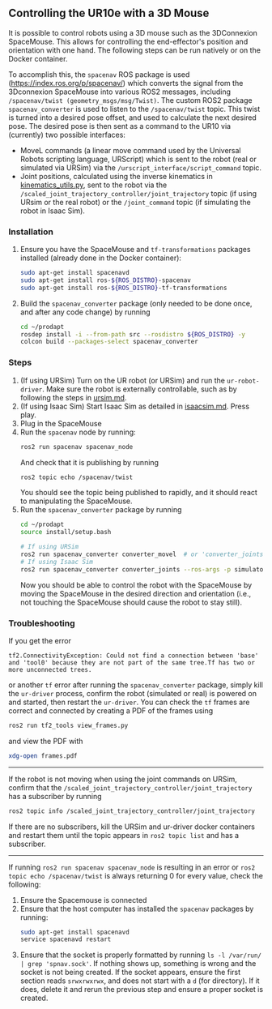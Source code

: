 ## Controlling the UR10e with a 3D Mouse

It is possible to control robots using a 3D mouse such as the 3DConnexion SpaceMouse. This allows for controlling the end-effector's position and orientation with one hand. The following steps can be run natively or on the Docker container.

To accomplish this, the `spacenav` ROS package is used (https://index.ros.org/p/spacenav/) which converts the signal from the 3Dconnexion SpaceMouse into various ROS2 messages, including `/spacenav/twist (geometry_msgs/msg/Twist)`. The custom ROS2 package `spacenav_converter` is used to listen to the `/spacenav/twist` topic. This twist is turned into a desired pose offset, and used to calculate the next desired pose. The desired pose is then sent as a command to the UR10 via (currently) two possible interfaces:
- MoveL commands (a linear move command used by the Universal Robots scripting language, URScript) which is sent to the robot (real or simulated via URSim) via the `/urscript_interface/script_command` topic.
- Joint positions, calculated using the inverse kinematics in [kinematics_utils.py](../src/spacenav_converter/spacenav_to_movel/kinematics_utils.py), sent to the robot via the `/scaled_joint_trajectory_controller/joint_trajectory` topic (if using URsim or the real robot) or the `/joint_command` topic (if simulating the robot in Isaac Sim).


### Installation
1. Ensure you have the SpaceMouse and `tf-transformations` packages installed (already done in the Docker container):
    ```bash
    sudo apt-get install spacenavd
    sudo apt-get install ros-${ROS_DISTRO}-spacenav
    sudo apt-get install ros-${ROS_DISTRO}-tf-transformations
    ```
2. Build the `spacenav_converter` package (only needed to be done once, and after any code change) by running
    ```bash
    cd ~/prodapt
    rosdep install -i --from-path src --rosdistro ${ROS_DISTRO} -y
    colcon build --packages-select spacenav_converter
    ```

### Steps
1. (If using URSim) Turn on the UR robot (or URSim) and run the `ur-robot-driver`. Make sure the robot is externally controllable, such as by following the steps in [ursim.md](./ursim.md).
2. (If using Isaac Sim) Start Isaac Sim as detailed in [isaacsim.md](./isaacsim.md). Press play.
3. Plug in the SpaceMouse
4. Run the `spacenav` node by running:
    ```bash
    ros2 run spacenav spacenav_node
    ```
    And check that it is publishing by running
    ```bash
    ros2 topic echo /spacenav/twist
    ```
    You should see the topic being published to rapidly, and it should react to manipulating the SpaceMouse.
5. Run the `spacenav_converter` package by running
    ```bash
    cd ~/prodapt
    source install/setup.bash

    # If using URSim
    ros2 run spacenav_converter converter_movel  # or 'converter_joints' to control via joint positions
    # If using Isaac Sim
    ros2 run spacenav_converter converter_joints --ros-args -p simulator:=isaacsim
    ```
    Now you should be able to control the robot with the SpaceMouse by moving the SpaceMouse in the desired direction and orientation (i.e., not touching the SpaceMouse should cause the robot to stay still).


### Troubleshooting
If you get the error
```
tf2.ConnectivityException: Could not find a connection between 'base' and 'tool0' because they are not part of the same tree.Tf has two or more unconnected trees.
```
or another `tf` error after running the `spacenav_converter` package, simply kill the `ur-driver` process, confirm the robot (simulated or real) is powered on and started, then restart the `ur-driver`. You can check the `tf` frames are correct and connected by creating a PDF of the frames using
```bash
ros2 run tf2_tools view_frames.py
```
and view the PDF with
```bash
xdg-open frames.pdf
```

---

If the robot is not moving when using the joint commands on URSim, confirm that the `/scaled_joint_trajectory_controller/joint_trajectory` has a subscriber by running
```bash
ros2 topic info /scaled_joint_trajectory_controller/joint_trajectory
```
If there are no subscribers, kill the URSim and ur-driver docker containers and restart them until the topic appears in `ros2 topic list` and has a subscriber.

---

If running `ros2 run spacenav spacenav_node` is resulting in an error or `ros2 topic echo /spacenav/twist` is always returning 0 for every value, check the following:
1. Ensure the Spacemouse is connected
2. Ensure that the host computer has installed the `spacenav` packages by running:
    ```bash
    sudo apt-get install spacenavd
    service spacenavd restart
    ```
3. Ensure that the socket is properly formatted by running `ls -l /var/run/ | grep 'spnav.sock'`. If nothing shows up, something is wrong and the socket is not being created. If the socket appears, ensure the first section reads `srwxrwxrwx`, and does not start with a `d` (for directory). If it does, delete it and rerun the previous step and ensure a proper socket is created.
